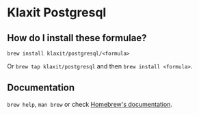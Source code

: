 # Klaxit Postgresql

## How do I install these formulae?
`brew install klaxit/postgresql/<formula>`

Or `brew tap klaxit/postgresql` and then `brew install <formula>`.

## Documentation
`brew help`, `man brew` or check [Homebrew's documentation](https://docs.brew.sh).
